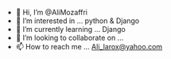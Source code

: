 - 👋 Hi, I’m @AliMozaffri
- 👀 I’m interested in ... python & Django
- 🌱 I’m currently learning ... Django
- 💞️ I’m looking to collaborate on ...
- 📫 How to reach me ... Ali_larox@yahoo.com

<!---
AliMozaffri/AliMozaffri is a ✨ special ✨ repository because its `README.md` (this file) appears on your GitHub profile.
You can click the Preview link to take a look at your changes.
--->
